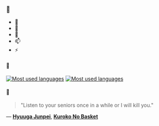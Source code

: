### 👋

- 🔭
- 🌱
- 💬
- 📫
- ⚡

#### 🧏

[![Most used languages](https://github-readme-stats-aynah.vercel.app/api/top-langs/?username=aynh&theme=solarized-dark&langs_count=6&layout=compact&hide_title=true)](https://github.com/anuraghazra/github-readme-stats#gh-dark-mode-only)
[![Most used languages](https://github-readme-stats-aynah.vercel.app/api/top-langs/?username=aynh&theme=solarized-light&langs_count=6&layout=compact&hide_title=true)](https://github.com/anuraghazra/github-readme-stats#gh-light-mode-only)

#### 💬

> "Listen to your seniors once in a while or I will kill you."

&mdash; [**Hyuuga Junpei**](https://myanimelist.net/character.php?q=Hyuuga%20Junpei&cat=character), [**Kuroko No Basket**](https://myanimelist.net/search/all?q=Kuroko%20No%20Basket&cat=all)
